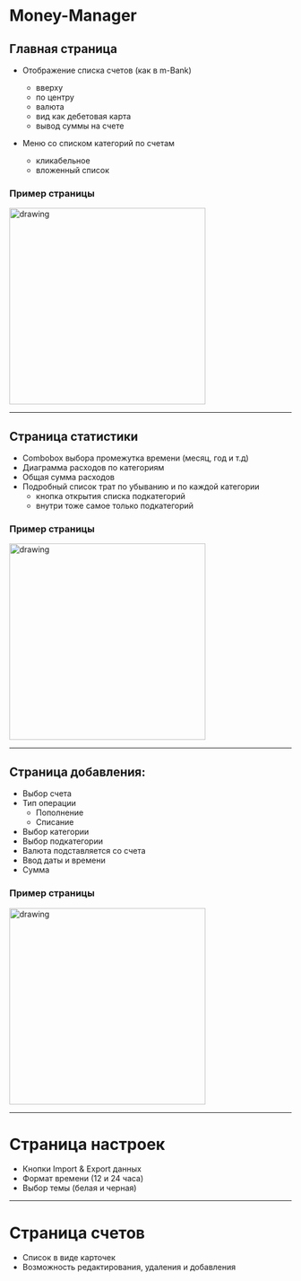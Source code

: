 # Money-Manager

## Главная страница
* Отображение списка счетов (как в m-Bank)
  - вверху 
  - по центру
  - валюта
  - вид как дебетовая карта
  - вывод суммы на счете

* Меню со списком категорий по счетам 
  - кликабельное
  - вложенный список

### Пример страницы

<img src="https://github.com/VageLO/Money-Manager/assets/48802151/59dcebde-8bd6-4a88-b373-97a53a4f0e8e" alt="drawing" width="350"/>

*********
## Страница статистики
* Combobox выбора промежутка времени (месяц, год и т.д)
* Диаграмма расходов по категориям 
* Общая сумма расходов
* Подробный список трат по убыванию и по каждой категории
  - кнопка открытия списка подкатегорий
  - внутри тоже самое только подкатегорий

### Пример страницы

<img src="https://github.com/VageLO/Money-Manager/assets/48802151/288f94a7-00ae-480e-af8d-bf84cea90c32" alt="drawing" width="350"/>

*********
## Страница добавления:
	
 * Выбор счета
 *  Тип операции
     - Пополнение
     - Списание
  * Выбор категории
  * Выбор подкатегории
  * Валюта подставляется со счета
  * Ввод даты и времени
  * Сумма

 
### Пример страницы

<img src="https://github.com/VageLO/Money-Manager/assets/48802151/a0eabc74-91c4-417a-ad52-5bba3e36d86d" alt="drawing" width="350"/>

*********
# Страница настроек

* Кнопки Import & Export данных
* Формат времени (12 и 24 часа)
* Выбор темы (белая и черная)
 
 *********
# Страница счетов

* Список в виде карточек 
* Возможность редактирования, удаления и добавления

